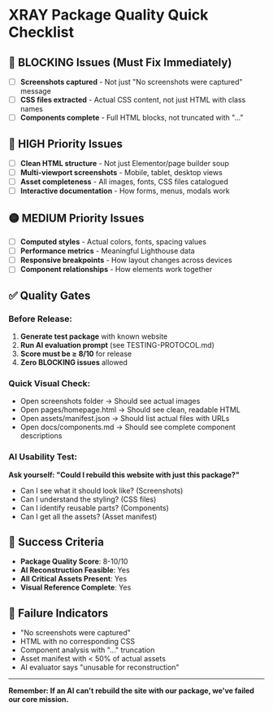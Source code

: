 # XRAY Package Quality Quick Checklist

## 🚨 BLOCKING Issues (Must Fix Immediately)
- [ ] **Screenshots captured** - Not just "No screenshots were captured" message
- [ ] **CSS files extracted** - Actual CSS content, not just HTML with class names
- [ ] **Components complete** - Full HTML blocks, not truncated with "..."

## 🔴 HIGH Priority Issues
- [ ] **Clean HTML structure** - Not just Elementor/page builder soup
- [ ] **Multi-viewport screenshots** - Mobile, tablet, desktop views
- [ ] **Asset completeness** - All images, fonts, CSS files catalogued
- [ ] **Interactive documentation** - How forms, menus, modals work

## 🟡 MEDIUM Priority Issues
- [ ] **Computed styles** - Actual colors, fonts, spacing values
- [ ] **Performance metrics** - Meaningful Lighthouse data
- [ ] **Responsive breakpoints** - How layout changes across devices
- [ ] **Component relationships** - How elements work together

## ✅ Quality Gates

### Before Release:
1. **Generate test package** with known website
2. **Run AI evaluation prompt** (see TESTING-PROTOCOL.md)
3. **Score must be ≥ 8/10** for release
4. **Zero BLOCKING issues** allowed

### Quick Visual Check:
- Open screenshots folder → Should see actual images
- Open pages/homepage.html → Should see clean, readable HTML
- Open assets/manifest.json → Should list actual files with URLs
- Open docs/components.md → Should see complete component descriptions

### AI Usability Test:
**Ask yourself: "Could I rebuild this website with just this package?"**
- Can I see what it should look like? (Screenshots)
- Can I understand the styling? (CSS files)
- Can I identify reusable parts? (Components)
- Can I get all the assets? (Asset manifest)

## 🎯 Success Criteria
- **Package Quality Score**: 8-10/10
- **AI Reconstruction Feasible**: Yes
- **All Critical Assets Present**: Yes
- **Visual Reference Complete**: Yes

## 🚫 Failure Indicators
- "No screenshots were captured"
- HTML with no corresponding CSS
- Component analysis with "..." truncation
- Asset manifest with < 50% of actual assets
- AI evaluator says "unusable for reconstruction"

---

**Remember: If an AI can't rebuild the site with our package, we've failed our core mission.**
